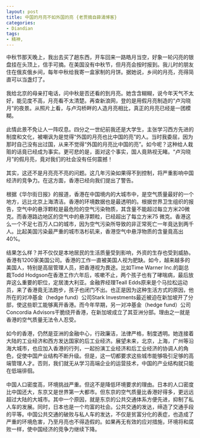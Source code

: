 ```yaml
---
layout: post
title: 中国的月亮不如外国的亮 {老贾摘自薛涌博客}
categories:
- Diandian
tags:
- 精神, 
---
```

中秋节那天晚上，我出去买了趟东西，开车回来一路皓月当空，好象一轮闪亮的银盘挂在头顶上，信手可摘。在美国没有中秋节，但月亮会按时报到。我儿时的朋友住在俄亥俄乡间，每年中秋给我寄一盒家制的月饼。据她说，乡间的月亮，亮得简直可以当盏灯了。
<br />
<br />我给北京的母亲打电话，问中秋是否还看的到月亮。她含含糊糊，说今年天气不太好，能见度不高，月亮看不太清楚。再查新浪网，登的是用假月亮制造的“卢沟晓月”的夜景。从照片上看，与卢沟桥畔的人造月亮相比，真正的月亮已经是一团模糊。
<br />
<br />此情此景不免让人一阵叹息。四分之一世纪前我还是大学生，主张学习西方先进的制度和文化，被嘲讽为是觉得“外国的月亮也比中国的亮”的人。当时我委屈，因为那时自己没有出过国，从来不觉得“外国的月亮比中国的亮”。如今呢？这种给人栽赃的话竟已经成为事实。更可悲的是，面对这个事实，国人竟熟视无睹。“卢沟晓月”的假月亮，竟对我们的社会没有任何震撼！
<br />
<br />其实，这还不是月亮亮不亮的问题。这几年污染如果得不到控制，将严重影响中国经济的竞争力。在这方面，香港已经向我们提出了警告。
<br />
<br />根据《华尔街日报》的报道，香港在中国境内的大城市中，是空气质量最好的一个地方，远比北京上海清洁。香港的环境数据也是最透明的。根据世界卫生组织的报告，空气中的悬浮颗粒是最危险的空气污染物质，其含量不能超过每立方米20微克。而香港路边地区的空气中的悬浮颗粒，已经超出了每立方米75 微克。香港这么一个不足七百万人口的城市，因为空气污染所导致的非正常死亡一年竟达到两千人。比起美国污染最严重的城市洛杉矶来，香港空气中悬浮物质的含量竟高出40%。
<br />
<br />结果怎么样？并不仅仅是本地居民的生活质量受到影响，外资的生存也受到威胁。香港有1200家美国公司。香港的工作一直被美国人视为肥缺。如今，越来越多的美国人，特别是高层管理人员，把香港视为畏途。比如Time Warner Inc.的副总裁Todd Hodgson在香港工作六年后，咳嗽不止，两个孩子也有了哮喘病，最后放弃这么重要的职位，定居澳大利亚。金融界经理Teall Edds原来是个马拉松运动员，来了香港竟无法跑步，孩子也闭门不出。也正是因为这种生活方式的原因，他所在的对冲基金（hedge fund）公司Stark Investments最近被迫在新加坡开了分部，使这些职工能够离开香港。而今年早期，另一对冲基金（hedge fund）公司Concordia Advisors干脆绕开香港，在新加坡成立了其亚洲分部。理由之一就是香港的空气质量无法令人忍受。
<br />
<br />如今的香港，仍然是亚洲的金融中心，行政廉洁，法律严格，制度透明。她连接着大陆的工业经济和西方发达国家的后工业经济。展望未来，北京，上海，广州等沿海大城市，也应加入香港的行列，一起扮演工业经济和后工业经济的协调人的角色，促使中国产业结构不断升级。但是，这一切都要求这些城市能够吸引足够的高端管理人才。否则，我们就无从学习高端企业的运营技术，中国的产业结构就只能在低端徘徊。
<br />
<br />中国人口密度高，环境挑战严重。但这不是降低环境要求的理由。日本的人口密度比中国还大，东京又是世界第一大都市。但东京的空气质量比香港好得多，更远远超过大陆的大城市。其中一个原因，就是东京的公共交通体系方便先进，抑制了私人车的发展。同时，日本也是一个均富的社会。公共交通的发达，缔造了交通手段的平等。中国公共交通的破败与私人车的发达，不仅是贫富分化的表症，也造成了严重的环境危害，乃至月亮也不得造假的。如果再无有效的应对措施，环境将和腐败一样，使中国经济的竞争力继续下降。